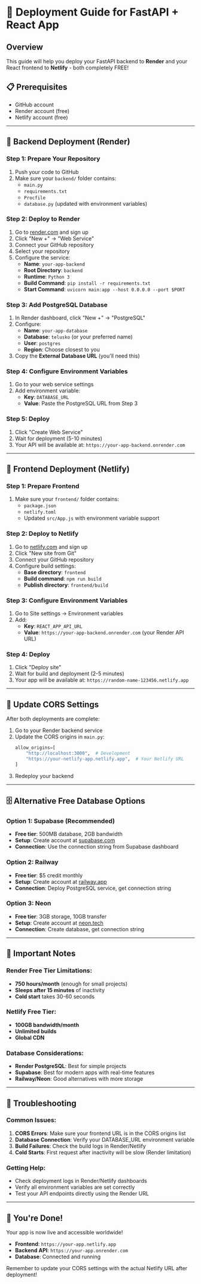 # 🚀 Deployment Guide for FastAPI + React App

## Overview
This guide will help you deploy your FastAPI backend to **Render** and your React frontend to **Netlify** - both completely FREE!

## 📋 Prerequisites
- GitHub account
- Render account (free)
- Netlify account (free)

---     

## 🔧 Backend Deployment (Render)

### Step 1: Prepare Your Repository
1. Push your code to GitHub
2. Make sure your `backend/` folder contains:
   - `main.py`
   - `requirements.txt`
   - `Procfile`
   - `database.py` (updated with environment variables)

### Step 2: Deploy to Render
1. Go to [render.com](https://render.com) and sign up
2. Click "New +" → "Web Service"
3. Connect your GitHub repository
4. Select your repository
5. Configure the service:
   - **Name**: `your-app-backend`
   - **Root Directory**: `backend`
   - **Runtime**: `Python 3`
   - **Build Command**: `pip install -r requirements.txt`
   - **Start Command**: `uvicorn main:app --host 0.0.0.0 --port $PORT`

### Step 3: Add PostgreSQL Database
1. In Render dashboard, click "New +" → "PostgreSQL"
2. Configure:
   - **Name**: `your-app-database`
   - **Database**: `telusko` (or your preferred name)
   - **User**: `postgres`
   - **Region**: Choose closest to you
3. Copy the **External Database URL** (you'll need this)

### Step 4: Configure Environment Variables
1. Go to your web service settings
2. Add environment variable:
   - **Key**: `DATABASE_URL`
   - **Value**: Paste the PostgreSQL URL from Step 3

### Step 5: Deploy
1. Click "Create Web Service"
2. Wait for deployment (5-10 minutes)
3. Your API will be available at: `https://your-app-backend.onrender.com`

---

## 🎨 Frontend Deployment (Netlify)

### Step 1: Prepare Frontend
1. Make sure your `frontend/` folder contains:
   - `package.json`
   - `netlify.toml`
   - Updated `src/App.js` with environment variable support

### Step 2: Deploy to Netlify
1. Go to [netlify.com](https://netlify.com) and sign up
2. Click "New site from Git"
3. Connect your GitHub repository
4. Configure build settings:
   - **Base directory**: `frontend`
   - **Build command**: `npm run build`
   - **Publish directory**: `frontend/build`

### Step 3: Configure Environment Variables
1. Go to Site settings → Environment variables
2. Add:
   - **Key**: `REACT_APP_API_URL`
   - **Value**: `https://your-app-backend.onrender.com` (your Render API URL)

### Step 4: Deploy
1. Click "Deploy site"
2. Wait for build and deployment (2-5 minutes)
3. Your app will be available at: `https://random-name-123456.netlify.app`

---

## 🔄 Update CORS Settings

After both deployments are complete:

1. Go to your Render backend service
2. Update the CORS origins in `main.py`:
   ```python
   allow_origins=[
       "http://localhost:3000",  # Development
       "https://your-netlify-app.netlify.app",  # Your Netlify URL
   ]
   ```
3. Redeploy your backend

---

## 🗄️ Alternative Free Database Options

### Option 1: Supabase (Recommended)
- **Free tier**: 500MB database, 2GB bandwidth
- **Setup**: Create account at [supabase.com](https://supabase.com)
- **Connection**: Use the connection string from Supabase dashboard

### Option 2: Railway
- **Free tier**: $5 credit monthly
- **Setup**: Create account at [railway.app](https://railway.app)
- **Connection**: Deploy PostgreSQL service, get connection string

### Option 3: Neon
- **Free tier**: 3GB storage, 10GB transfer
- **Setup**: Create account at [neon.tech](https://neon.tech)
- **Connection**: Create database, get connection string

---

## 🚨 Important Notes

### Render Free Tier Limitations:
- **750 hours/month** (enough for small projects)
- **Sleeps after 15 minutes** of inactivity
- **Cold start** takes 30-60 seconds

### Netlify Free Tier:
- **100GB bandwidth/month**
- **Unlimited builds**
- **Global CDN**

### Database Considerations:
- **Render PostgreSQL**: Best for simple projects
- **Supabase**: Best for modern apps with real-time features
- **Railway/Neon**: Good alternatives with more storage

---

## 🔧 Troubleshooting

### Common Issues:

1. **CORS Errors**: Make sure your frontend URL is in the CORS origins list
2. **Database Connection**: Verify your DATABASE_URL environment variable
3. **Build Failures**: Check the build logs in Render/Netlify
4. **Cold Starts**: First request after inactivity will be slow (Render limitation)

### Getting Help:
- Check deployment logs in Render/Netlify dashboards
- Verify all environment variables are set correctly
- Test your API endpoints directly using the Render URL

---

## 🎉 You're Done!

Your app is now live and accessible worldwide! 

- **Frontend**: `https://your-app.netlify.app`
- **Backend API**: `https://your-app.onrender.com`
- **Database**: Connected and running

Remember to update your CORS settings with the actual Netlify URL after deployment!
